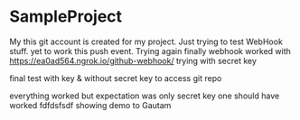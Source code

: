 # SampleProject
My this git account is created for my project. 
Just trying to test WebHook stuff. yet to work this push event. Trying again
finally webhook worked with https://ea0ad564.ngrok.io/github-webhook/
trying with secret key

final test with key & without secret key to access git repo

everything worked but expectation was only secret key one should have worked
fdfdsfsdf showing demo to Gautam
